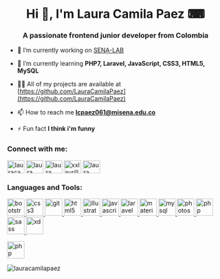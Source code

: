<h1 align="center">Hi 👋, I'm Laura Camila Paez ⌨</h1>
<h3 align="center">A passionate frontend junior developer from Colombia</h3>

- 🔭 I’m currently working on [SENA-LAB](https://github.com/LauraCamilaPaez/SENA-LAB.git)

- 🌱 I’m currently learning **PHP7, Laravel, JavaScript, CSS3, HTML5, MySQL**

- 👨‍💻 All of my projects are available at [https://github.com/LauraCamilaPaez](https://github.com/LauraCamilaPaez)

- 📫 How to reach me **lcpaez061@misena.edu.co**

- ⚡ Fun fact **I think i'm funny**

<h3 align="left">Connect with me:</h3>
<p align="left">
<a href="https://twitter.com/lauracamilapez2" target="blank"><img align="center" src="https://cdn.jsdelivr.net/npm/simple-icons@3.0.1/icons/twitter.svg" alt="lauracamilapez2" height="30" width="40" /></a>
<a href="https://linkedin.com/in/laura camila paez barbosa" target="blank"><img align="center" src="https://cdn.jsdelivr.net/npm/simple-icons@3.0.1/icons/linkedin.svg" alt="laura camila paez barbosa" height="30" width="40" /></a>
<a href="https://fb.com/laura camila paez barbosa" target="blank"><img align="center" src="https://cdn.jsdelivr.net/npm/simple-icons@3.0.1/icons/facebook.svg" alt="laura camila paez barbosa" height="30" width="40" /></a>
<a href="https://instagram.com/lauracamilapaez03" target="blank"><img align="center" src="https://cdn.jsdelivr.net/npm/simple-icons@3.0.1/icons/instagram.svg" alt="xxlaurillaxx" height="30" width="40" /></a>
<a href="https://www.youtube.com/c/laura camila paez barbosa" target="blank"><img align="center" src="https://cdn.jsdelivr.net/npm/simple-icons@3.0.1/icons/youtube.svg" alt="laura camila paez barbosa" height="30" width="40" /></a>
</p>

<h3 align="left">Languages and Tools:</h3>
<p align="left"> <a href="https://getbootstrap.com" target="_blank"><img src="https://miro.medium.com/max/1024/1*9HanDsRU11ZMsgDGJwN96w.png" alt="bootstrap" width="40" height="40"/> </a> <a href="https://www.w3schools.com/css/" target="_blank"> <img src="https://lh3.googleusercontent.com/proxy/TB7zUC7WAzpWaGhv6-ONV0EBwzuvSkLarozTskHiII_ZO_zpDs4pWpWnxT-ZoeW_JuEb2GCVogfWhB1wyv-KuSNwC3LNTtg" alt="css3" width="40" height="40"/> </a> <a href="https://git-scm.com/" target="_blank"> <img src="https://image.flaticon.com/icons/png/512/25/25231.png" alt="git" width="40" height="40"/> </a> <a href="https://www.w3.org/html/" target="_blank"> <img src="http://www.w3.org/html/logo/downloads/HTML5_1Color_Black.png" alt="html5" width="40" height="40"/> </a> <a href="https://www.adobe.com/in/products/illustrator.html" target="_blank"> <img src="https://upload.wikimedia.org/wikipedia/commons/thumb/6/66/Illustrator_CC_icon.png/492px-Illustrator_CC_icon.png" alt="illustrator" width="40" height="40"/> </a> <a href="https://developer.mozilla.org/en-US/docs/Web/JavaScript" target="_blank"> <img src="https://upload.wikimedia.org/wikipedia/commons/6/6a/JavaScript-logo.png" alt="javascript" width="40" height="40"/> </a> <a href="https://laravel.com/" target="_blank"> <img src="https://cdn.freebiesupply.com/logos/large/2x/laravel-1-logo-png-transparent.png" alt="laravel" width="40" height="40"/> </a> <a href="https://materializecss.com/" target="_blank"> <img src="https://raw.githubusercontent.com/prplx/svg-logos/5585531d45d294869c4eaab4d7cf2e9c167710a9/svg/materialize.svg" alt="materialize" width="40" height="40"/> </a> <a href="https://www.mysql.com/" target="_blank"> <img src="https://download.logo.wine/logo/MySQL/MySQL-Logo.wine.png" alt="mysql" width="40" height="40"/> </a> <a href="https://www.photoshop.com/en" target="_blank"> <img src="https://logodownload.org/wp-content/uploads/2019/10/photoshop-logo-2.png" alt="photoshop" width="40" height="40"/> </a> <a href="https://www.php.net" target="_blank"> <img src="https://pngimg.com/uploads/php/php_PNG7.png" alt="php" width="40" height="40"/> </a> <a href="https://sass-lang.com" target="_blank"> <img src="https://upload.wikimedia.org/wikipedia/commons/thumb/9/96/Sass_Logo_Color.svg/245px-Sass_Logo_Color.svg.png" alt="sass" width="40" height="40"/> </a> <a href="https://www.adobe.com/products/xd.html" target="_blank"> <img src="https://cdn.worldvectorlogo.com/logos/adobe-xd.svg" alt="xd" width="40" height="40"/> </a> </p>  <a href="https://www.jetbrains.com/es-es/phpstorm/" target="_blank"> <img src="https://cdn.freebiesupply.com/logos/thumbs/2x/phpstorm-1-logo.png" alt="php storm" width="40" height="40"/> </a> </p>

<p><img align="center" src="https://github-readme-stats.vercel.app/api/top-langs?username=lauracamilapaez&show_icons=true&locale=en&layout=compact" alt="lauracamilapaez" /></p>
